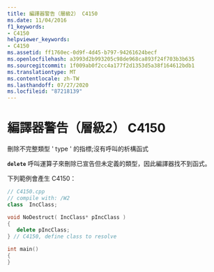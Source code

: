 ```yaml
---
title: 編譯器警告（層級2） C4150
ms.date: 11/04/2016
f1_keywords:
- C4150
helpviewer_keywords:
- C4150
ms.assetid: ff1760ec-0d9f-4d45-b797-94261624becf
ms.openlocfilehash: a3993d2b993205c98de968ca893f24f703b3b635
ms.sourcegitcommit: 1f009ab0f2cc4a177f2d1353d5a38f164612bdb1
ms.translationtype: MT
ms.contentlocale: zh-TW
ms.lasthandoff: 07/27/2020
ms.locfileid: "87218139"
---
```

# <a name="compiler-warning-level-2-c4150"></a>編譯器警告（層級2） C4150

刪除不完整類型 ' type ' 的指標;沒有呼叫的析構函式

**`delete`** 呼叫運算子來刪除已宣告但未定義的類型，因此編譯器找不到函式。

下列範例會產生 C4150：

```cpp
// C4150.cpp
// compile with: /W2
class  IncClass;

void NoDestruct( IncClass* pIncClass )
{
   delete pIncClass;
} // C4150, define class to resolve

int main()
{
}
```
